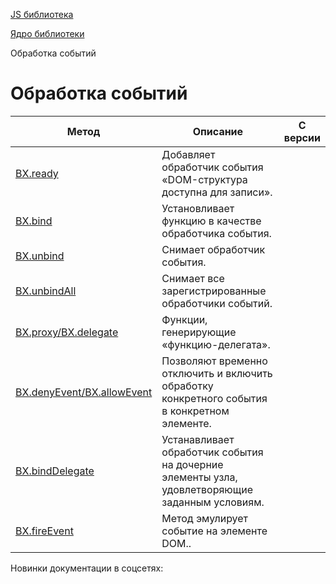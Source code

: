 [JS библиотека](/api_help/js_lib/index.php)

[Ядро библиотеки](/api_help/js_lib/kernel/index.php)

Обработка событий

Обработка событий
=================

| Метод | Описание | С версии |
| --- | --- | --- |
| [BX.ready](/api_help/js_lib/kernel/events/bx_ready.php) | Добавляет обработчик события «DOM-структура доступна для записи». |  |
| [BX.bind](/api_help/js_lib/kernel/events/bx_bind.php) | Установливает функцию в качестве обработчика события. |  |
| [BX.unbind](/api_help/js_lib/kernel/events/bx_unbind.php) | Снимает обработчик события. |  |
| [BX.unbindAll](/api_help/js_lib/kernel/events/bx_unbindall.php) | Снимает все зарегистрированные обработчики событий. |  |
| [BX.proxy/BX.delegate](/api_help/js_lib/kernel/events/bx_proxy.php) | Функции, генерирующие «функцию-делегата». |  |
| [BX.denyEvent/BX.allowEvent](/api_help/js_lib/kernel/events/bx_denyevent.php) | Позволяют временно отключить и включить обработку конкретного события в конкретном элементе. |  |
| [BX.bindDelegate](/api_help/js_lib/kernel/events/bx_binddelegate.php) | Устанавливает обработчик события на дочерние элементы узла, удовлетворяющие заданным условиям. |  |
| [BX.fireEvent](/api_help/js_lib/kernel/events/bx_fireevent.php) | Метод эмулирует событие на элементе DOM.. |  |

Новинки документации в соцсетях: